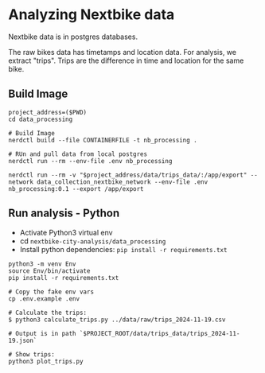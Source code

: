 # Analyzing Nextbike data

Nextbike data is in postgres databases.

The raw bikes data has timetamps and location data.
For analysis, we extract "trips".
Trips are the difference in time and location for the same bike.



## Build Image
```SHELL
project_address=($PWD)
cd data_processing

# Build Image
nerdctl build --file CONTAINERFILE -t nb_processing .

# RUn and pull data from local postgres
nerdctl run --rm --env-file .env nb_processing

nerdctl run --rm -v "$project_address/data/trips_data/:/app/export" --network data_collection_nextbike_network --env-file .env nb_processing:0.1 --export /app/export
```


## Run analysis - Python
- Activate Python3 virtual env
- cd `nextbike-city-analysis/data_processing`
- Install python dependencies: `pip install -r requirements.txt`

```SHELL
python3 -m venv Env
source Env/bin/activate
pip install -r requirements.txt

# Copy the fake env vars
cp .env.example .env

# Calculate the trips:
$ python3 calculate_trips.py ../data/raw/trips_2024-11-19.csv

# Output is in path `$PROJECT_ROOT/data/trips_data/trips_2024-11-19.json`

# Show trips:
python3 plot_trips.py
```
